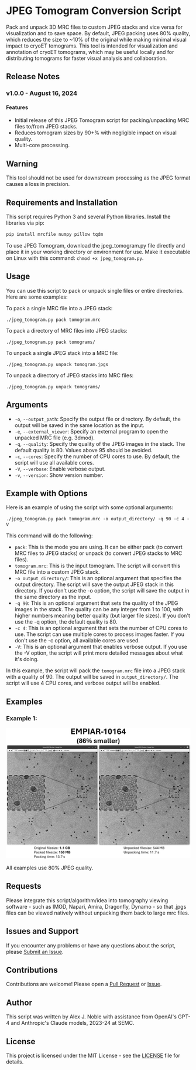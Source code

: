 # JPEG Tomogram Conversion Script

Pack and unpack 3D MRC files to custom JPEG stacks and vice versa for visualization and to save space. By default, JPEG packing uses 80% quality, which reduces the size to ~10% of the original while making minimal visual impact to cryoET tomograms. This tool is intended for visualization and annotation of cryoET tomograms, which may be useful locally and for distributing tomograms for faster visual analysis and collaboration.

## Release Notes

### v1.0.0 - August 16, 2024

#### Features

- Initial release of this JPEG Tomogram script for packing/unpacking MRC files to/from JPEG stacks.
- Reduces tomogram sizes by 90+% with negligible impact on visual quality.
- Multi-core processing.

## Warning

This tool should not be used for downstream processing as the JPEG format causes a loss in precision.

## Requirements and Installation

This script requires Python 3 and several Python libraries. Install the libraries via pip:

```bash
pip install mrcfile numpy pillow tqdm
```

To use JPEG Tomogram, download the jpeg_tomogram.py file directly and place it in your working directory or environment for use. Make it executable on Linux with this command: `chmod +x jpeg_tomogram.py`.

## Usage

You can use this script to pack or unpack single files or entire directories. Here are some examples:

To pack a single MRC file into a JPEG stack:
```
./jpeg_tomogram.py pack tomogram.mrc
```

To pack a directory of MRC files into JPEG stacks:
```
./jpeg_tomogram.py pack tomograms/
```

To unpack a single JPEG stack into a MRC file:
```
./jpeg_tomogram.py unpack tomogram.jpgs
```

To unpack a directory of JPEG stacks into MRC files:
```
./jpeg_tomogram.py unpack tomograms/
```

## Arguments

- `-o`, `--output_path`: Specify the output file or directory. By default, the output will be saved in the same location as the input.
- `-e`, `--external_viewer`: Specify an external program to open the unpacked MRC file (e.g. 3dmod).
- `-q`, `--quality`: Specify the quality of the JPEG images in the stack. The default quality is 80. Values above 95 should be avoided.
- `-c`, `--cores`: Specify the number of CPU cores to use. By default, the script will use all available cores.
- `-V`, `--verbose`: Enable verbose output.
- `-v`, `--version`: Show version number.

## Example with Options

Here is an example of using the script with some optional arguments:

```
./jpeg_tomogram.py pack tomogram.mrc -o output_directory/ -q 90 -c 4 -V
```

This command will do the following:

- `pack`: This is the mode you are using. It can be either pack (to convert MRC files to JPEG stacks) or unpack (to convert JPEG stacks to MRC files).
- `tomogram.mrc`: This is the input tomogram. The script will convert this MRC file into a custom JPEG stack.
- `-o output_directory/`: This is an optional argument that specifies the output directory. The script will save the output JPEG stack in this directory. If you don't use the -o option, the script will save the output in the same directory as the input.
- `-q 90`: This is an optional argument that sets the quality of the JPEG images in the stack. The quality can be any integer from 1 to 100, with higher numbers meaning better quality (but larger file sizes). If you don't use the -q option, the default quality is 80.
- `-c 4`: This is an optional argument that sets the number of CPU cores to use. The script can use multiple cores to process images faster. If you don't use the -c option, all available cores are used.
- `-V`: This is an optional argument that enables verbose output. If you use the -V option, the script will print more detailed messages about what it's doing.

In this example, the script will pack the `tomogram.mrc` file into a JPEG stack with a quality of 90. The output will be saved in `output_directory/`. The script will use 4 CPU cores, and verbose output will be enabled.

## Examples

### Example 1:
![Example 1](example_images/JPEG_tomogram_example1.png)

All examples use 80% JPEG quality.

## Requests

Please integrate this script/algorithm/idea into tomography viewing software - such as IMOD, Napari, Amira, Dragonfly, Dynamo - so that .jpgs files can be viewed natively without unpacking them back to large mrc files.

## Issues and Support

If you encounter any problems or have any questions about the script, please [Submit an Issue](https://github.com/alexjnoble/jpeg_tomogram/issues).

## Contributions

Contributions are welcome! Please open a [Pull Request](https://github.com/alexjnoble/jpeg_tomogram/pulls) or [Issue](https://github.com/alexjnoble/jpeg_tomogram/issues).

## Author

This script was written by Alex J. Noble with assistance from OpenAI's GPT-4 and Anthropic's Claude models, 2023-24 at SEMC.

## License

This project is licensed under the MIT License - see the [LICENSE](LICENSE) file for details.
